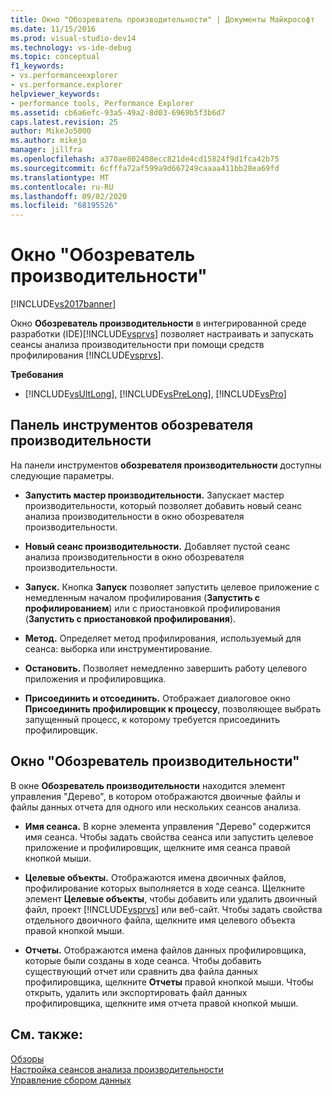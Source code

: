```yaml
---
title: Окно "Обозреватель производительности" | Документы Майкрософт
ms.date: 11/15/2016
ms.prod: visual-studio-dev14
ms.technology: vs-ide-debug
ms.topic: conceptual
f1_keywords:
- vs.performanceexplorer
- vs.performance.explorer
helpviewer_keywords:
- performance tools, Performance Explorer
ms.assetid: cb6a6efc-93a5-49a2-8d03-6969b5f3b6d7
caps.latest.revision: 25
author: MikeJo5000
ms.author: mikejo
manager: jillfra
ms.openlocfilehash: a370ae802408ecc821de4cd15824f9d1fca42b75
ms.sourcegitcommit: 6cfffa72af599a9d667249caaaa411bb28ea69fd
ms.translationtype: MT
ms.contentlocale: ru-RU
ms.lasthandoff: 09/02/2020
ms.locfileid: "68195526"
---
```

# <a name="performance-explorer-window"></a>Окно "Обозреватель производительности"
[!INCLUDE[vs2017banner](../includes/vs2017banner.md)]

Окно **Обозреватель производительности** в интегрированной среде разработки (IDE)[!INCLUDE[vsprvs](../includes/vsprvs-md.md)] позволяет настраивать и запускать сеансы анализа производительности при помощи средств профилирования [!INCLUDE[vsprvs](../includes/vsprvs-md.md)].  
  
 **Требования**  
  
- [!INCLUDE[vsUltLong](../includes/vsultlong-md.md)], [!INCLUDE[vsPreLong](../includes/vsprelong-md.md)], [!INCLUDE[vsPro](../includes/vspro-md.md)]  
  
## <a name="performance-explorer-toolbar"></a>Панель инструментов обозревателя производительности  
 На панели инструментов **обозревателя производительности** доступны следующие параметры.  
  
- **Запустить мастер производительности.** Запускает мастер производительности, который позволяет добавить новый сеанс анализа производительности в окно обозревателя производительности.  
  
- **Новый сеанс производительности.** Добавляет пустой сеанс анализа производительности в окно обозревателя производительности.  
  
- **Запуск.** Кнопка **Запуск** позволяет запустить целевое приложение с немедленным началом профилирования (**Запустить с профилированием**) или с приостановкой профилирования (**Запустить с приостановкой профилирования**).  
  
- **Метод.** Определяет метод профилирования, используемый для сеанса: выборка или инструментирование.  
  
- **Остановить.** Позволяет немедленно завершить работу целевого приложения и профилировщика.  
  
- **Присоединить и отсоединить.** Отображает диалоговое окно **Присоединить профилировщик к процессу**, позволяющее выбрать запущенный процесс, к которому требуется присоединить профилировщик.  
  
## <a name="performance-explorer-window"></a>Окно "Обозреватель производительности"  
 В окне **Обозреватель производительности** находится элемент управления "Дерево", в котором отображаются двоичные файлы и файлы данных отчета для одного или нескольких сеансов анализа.  
  
- **Имя сеанса.** В корне элемента управления "Дерево" содержится имя сеанса. Чтобы задать свойства сеанса или запустить целевое приложение и профилировщик, щелкните имя сеанса правой кнопкой мыши.  
  
- **Целевые объекты.** Отображаются имена двоичных файлов, профилирование которых выполняется в ходе сеанса. Щелкните элемент **Целевые объекты**, чтобы добавить или удалить двоичный файл, проект [!INCLUDE[vsprvs](../includes/vsprvs-md.md)] или веб-сайт. Чтобы задать свойства отдельного двоичного файла, щелкните имя целевого объекта правой кнопкой мыши.  
  
- **Отчеты.** Отображаются имена файлов данных профилировщика, которые были созданы в ходе сеанса. Чтобы добавить существующий отчет или сравнить два файла данных профилировщика, щелкните **Отчеты** правой кнопкой мыши. Чтобы открыть, удалить или экспортировать файл данных профилировщика, щелкните имя отчета правой кнопкой мыши.  
  
## <a name="see-also"></a>См. также:  
 [Обзоры](../profiling/overviews-performance-tools.md)   
 [Настройка сеансов анализа производительности](../profiling/configuring-performance-sessions.md)   
 [Управление сбором данных](../profiling/controlling-data-collection.md)
